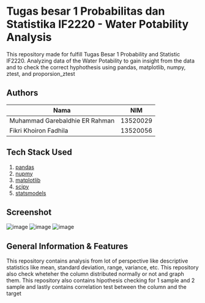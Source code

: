# Tugas besar 1 Probabilitas dan Statistika IF2220 - Water Potability Analysis

This repository made for fulfill Tugas Besar 1 Probability and Statistic IF2220. Analyzing data of the Water Potability to gain insight from the data and to check the correct hyphothesis using pandas, matplotlib, numpy, ztest, and proporsion_ztest

## Authors

| Nama                           | NIM      |
| ------------------------------ | -------- |
| Muhammad Garebaldhie ER Rahman | 13520029 |
| Fikri Khoiron Fadhila          | 13520056 |

## Tech Stack Used

1. [pandas](https://pandas.pydata.org/)
2. [nupmy](https://numpy.org/)
3. [matplotlib](https://matplotlib.org/)
4. [scipy](https://scipy.org/)
5. [statsmodels](https://www.statsmodels.org/)

## Screenshot
![image](https://user-images.githubusercontent.com/63847012/163216449-eb9ee6f5-d825-4df0-8224-a1daa545435c.png)
![image](https://user-images.githubusercontent.com/63847012/163216643-dc4e1ded-09e3-47d9-87c0-5294e0c3b526.png)
![image](https://user-images.githubusercontent.com/63847012/163216699-b94aec31-ecf8-4476-b13c-32d6f4609c91.png)

## General Information & Features

This repository contains analysis from lot of perspective like descriptive statistics like mean, standard deviation, range, variance, etc. This repository also check wheteher the column distributed normally or not and graph them. This repository also contains hipothesis checking for 1 sample and 2 sample and lastly contains correlation test between the column and the target
